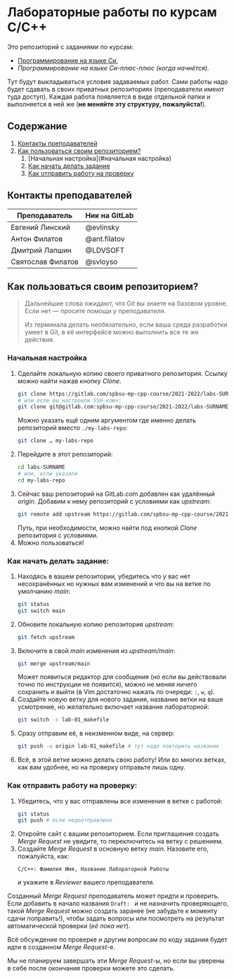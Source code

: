 # Лабораторные работы по курсам C/C++

Это репозиторий с заданиями по курсам:
* [Программирование на языке Си][emkn-C],
* *Программирование на языке Си-плюс-плюс (когда начнётся).*

Тут будут выкладываться условия задаваемых работ. Сами работы надо будет сдавать в своих приватных
репозиториях (преподаватели имеют туда доступ). Каждая работа появляется в виде отдельной папки
и выполняется в ней же (**не меняйте эту структуру, пожалуйста!**).

## Содержание
1. [Контакты преподавателей](#контакты-преподавателей)
1. [Как пользоваться своим репозиторием?](#как-пользоваться-своим-репозиторием)
   1. [Начальная настройка](#начальная настройка)
   1. [Как начать делать задание](#как-начать-делать-задание)
   1. [Как отправить работу на проверку](#как-отправить-работу-на-проверку)


## Контакты преподавателей
| Преподаватель     | Ник на GitLab |
| ---               | ---           |
| Евгений Линский   | @evlinsky     |
| Антон Филатов     | @ant.filatov  |
| Дмитрий Лапшин    | @LDVSOFT      |
| Святослав Филатов | @svloyso      |

## Как пользоваться своим репозиторием?

> Дальнейшие слова ожидают, что Git вы знаете на базовом уровне. Если нет — просите помощи у преподавателя.
>
> Из терминала делать необязательно, если ваша среда разработки умеет в Git,
> в её интерфейсе можно выполнить все те же действия.

### Начальная настройка

1. Сделайте локальную копию своего приватного репозитория. Ссылку можно найти нажав кнопку *Clone*.
   ```sh
   git clone https://gitlab.com/spbsu-mp-cpp-course/2021-2022/labs-SURNAME.git
   # или если вы настроили SSH-ключ:
   git clone git@gitlab.com:spbsu-mp-cpp-course/2021-2022/labs-SURNAME.git
   ```
   Можно указать ещё одним аргументом где именно делать репозиторий вместо `./my-labs-repo`:
   ```sh
   git clone … my-labs-repo
   ```
1. Перейдите в этот репозиторий:
   ```sh
   cd labs-SURNAME
   # или, если указали
   cd my-labs-repo
   ```
1. Сейчас ваш репозиторий на GitLab.com добавлен как удалённый *origin*.
   Добавим к нему репозиторий с условиями как *upstream*:
   ```sh
   git remote add upstream https://gitlab.com/spbsu-mp-cpp-course/2021-2022/public/labs.git
   ```
   Путь, при необходимости, можно найти под кнопкой *Clone* репозитория с условиями.
1. Можно пользоваться!

### Как начать делать задание:

1. Находясь в вашем репозитории, убедитесь что у вас нет несохранённых но нужных вам изменений и что 
   вы на ветке по умолчанию *main*:
   ```sh
   git status
   git switch main
   ```
1. Обновите локальную копию репозитория *upstream*:
   ```sh
   git fetch upstream
   ```
1. Включите в свой *main* изменения из *upstream/main*:
   ```sh
   git merge upstream/main
   ```
   Может появиться редактор для сообщения (но если вы действовали точно по инструкции не появится),
   можно не меняя ничего сохранить и выйти (в Vim достаточно нажать по очереди: `:`, `w`, `q`).
1. Создайте новую ветку для нового задания, название ветки на ваше усмотрение, но желательно включает название лабораторной:
   ```sh
   git switch -c lab-01_makefile
   ```
1. Сразу отправим её, в неизменном виде, на сервер:
   ```sh
   git push -u origin lab-01_makefile # тут надо повторить название
   ```
1. Всё, в этой ветке можно делать свою работу! Или во многих ветках, как вам удобнее, но на проверку отправьте лишь одну.
   
### Как отправить работу на проверку:

1. Убедитесь, что у вас отправлены все изменения в ветке с работой:
   ```sh
   git status
   git push # если недоотправлено
   ```
1. Откройте сайт с вашим репозиторием. Если приглашения создать *Merge Request* не увидите, то переключитесь на ветку с решением.
1. Создайте *Merge Request* в основную ветку *main*. Назовите его, пожалуйста, как:
   ```
   C/C++: Фамилия Имя, Название Лабораторной Работы
   ```
   и укажите в *Reviewer* вашего преподавателя.

Созданный *Merge Request* преподаватель может придти и проверить. Если добавить в начало названия `Draft: ` и не назначить
проверяющего, такой *Merge Request* можно создать заранее (не забудьте к моменту сдачи поправить!), чтобы задать вопросы
или посмотреть на результат автоматической проверки (*её пока нет*).

Всё обсуждение по проверке и другим вопросам по коду задания будет идти в созданном *Merge Request*-е.

Мы не планируем завершать эти *Merge Request*-ы, но если вы уверены в себе после окончания проверки можете это сделать.

[emkn-C]: https://emkn.ru/courses/2021-autumn/2.78-c/
